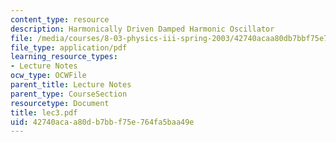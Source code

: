 ```yaml
---
content_type: resource
description: Harmonically Driven Damped Harmonic Oscillator
file: /media/courses/8-03-physics-iii-spring-2003/42740acaa80db7bbf75e764fa5baa49e_lec3.pdf
file_type: application/pdf
learning_resource_types:
- Lecture Notes
ocw_type: OCWFile
parent_title: Lecture Notes
parent_type: CourseSection
resourcetype: Document
title: lec3.pdf
uid: 42740aca-a80d-b7bb-f75e-764fa5baa49e
---
```


